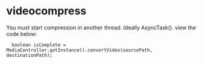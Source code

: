 # videocompress

You must start compression in another thread. Ideally AsyncTask(). view the code below:

      boolean isComplete = MediaController.getInstance().convertVideo(sourcePath, destinationPath);
